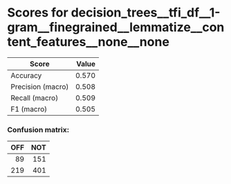 # Scores for decision_trees__tfi_df__1-gram__finegrained__lemmatize__content_features__none__none
|      Score      |Value|
|-----------------|----:|
|Accuracy         |0.570|
|Precision (macro)|0.508|
|Recall (macro)   |0.509|
|F1 (macro)       |0.505|

### Confusion matrix:
|OFF|NOT|
|--:|--:|
| 89|151|
|219|401|
